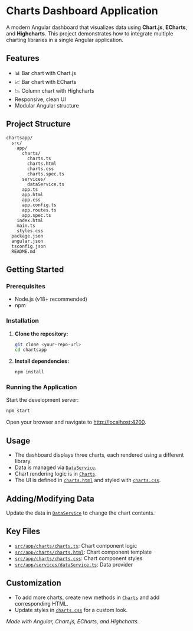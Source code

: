 # Charts Dashboard Application

A modern Angular dashboard that visualizes data using **Chart.js**, **ECharts**, and **Highcharts**. This project demonstrates how to integrate multiple charting libraries in a single Angular application.

## Features

- 📊 Bar chart with Chart.js
- 📈 Bar chart with ECharts
- 📉 Column chart with Highcharts
- Responsive, clean UI
- Modular Angular structure

## Project Structure

```
chartsapp/
  src/
    app/
      charts/
        charts.ts
        charts.html
        charts.css
        charts.spec.ts
      services/
        dataService.ts
      app.ts
      app.html
      app.css
      app.config.ts
      app.routes.ts
      app.spec.ts
    index.html
    main.ts
    styles.css
  package.json
  angular.json
  tsconfig.json
  README.md
```

## Getting Started

### Prerequisites

- Node.js (v18+ recommended)
- npm

### Installation

1. **Clone the repository:**
   ```sh
   git clone <your-repo-url>
   cd chartsapp
   ```

2. **Install dependencies:**
   ```sh
   npm install
   ```

### Running the Application

Start the development server:

```sh
npm start
```

Open your browser and navigate to [http://localhost:4200](http://localhost:4200).

## Usage

- The dashboard displays three charts, each rendered using a different library.
- Data is managed via [`DataService`](src/app/services/dataService.ts).
- Chart rendering logic is in [`Charts`](src/app/charts/charts.ts).
- The UI is defined in [`charts.html`](src/app/charts/charts.html) and styled with [`charts.css`](src/app/charts/charts.css).

## Adding/Modifying Data

Update the data in [`DataService`](src/app/services/dataService.ts) to change the chart contents.

## Key Files

- [`src/app/charts/charts.ts`](src/app/charts/charts.ts): Chart component logic
- [`src/app/charts/charts.html`](src/app/charts/charts.html): Chart component template
- [`src/app/charts/charts.css`](src/app/charts/charts.css): Chart component styles
- [`src/app/services/dataService.ts`](src/app/services/dataService.ts): Data provider

## Customization

- To add more charts, create new methods in [`Charts`](src/app/charts/charts.ts) and add corresponding HTML.
- Update styles in [`charts.css`](src/app/charts/charts.css) for a custom look.



*Made with Angular, Chart.js, ECharts, and Highcharts.*